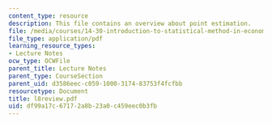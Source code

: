 ```yaml
---
content_type: resource
description: This file contains an overview about point estimation.
file: /media/courses/14-30-introduction-to-statistical-method-in-economics-spring-2006/df99a17c67172a8b23a0c459eec0b3fb_l8review.pdf
file_type: application/pdf
learning_resource_types:
- Lecture Notes
ocw_type: OCWFile
parent_title: Lecture Notes
parent_type: CourseSection
parent_uid: d3586eec-c059-1000-3174-83753f4fcfbb
resourcetype: Document
title: l8review.pdf
uid: df99a17c-6717-2a8b-23a0-c459eec0b3fb
---
```

